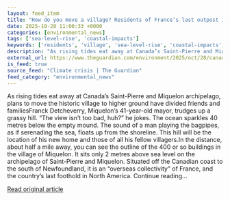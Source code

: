 ```yaml
---
layout: feed_item
title: "How do you move a village? Residents of France’s last outpost in North America try to outrun the sea"
date: 2025-10-28 11:00:33 +0000
categories: [environmental_news]
tags: ['sea-level-rise', 'coastal-impacts']
keywords: ['residents', 'village', 'sea-level-rise', 'coastal-impacts', 'move']
description: "As rising tides eat away at Canada’s Saint-Pierre and Miquelon archipelago, plans to move the historic village to higher ground have divided friends and fami..."
external_url: https://www.theguardian.com/environment/2025/oct/28/canada-st-pierre-miquelon-relocation-climate-crisis-rising-tides-france-hurricanes
is_feed: true
source_feed: "Climate crisis | The Guardian"
feed_category: "environmental_news"
---
```


As rising tides eat away at Canada’s Saint-Pierre and Miquelon archipelago, plans to move the historic village to higher ground have divided friends and familiesFranck Detcheverry, Miquelon’s 41-year-old mayor, trudges up a grassy hill. “The view isn’t too bad, huh?” he jokes. The ocean sparkles 40 metres below the empty mound. The sound of a man playing the bagpipes, as if serenading the sea, floats up from the shoreline. This hill will be the location of his new home and those of all his fellow villagers.In the distance, about half a mile away, you can see the outline of the 400 or so buildings in the village of Miquelon. It sits only 2 metres above sea level on the archipelago of Saint-Pierre and Miquelon. Situated off the Canadian coast to the south of Newfoundland, it is an “overseas collectivity” of France, and the country’s last foothold in North America. Continue reading...

[Read original article](https://www.theguardian.com/environment/2025/oct/28/canada-st-pierre-miquelon-relocation-climate-crisis-rising-tides-france-hurricanes)
